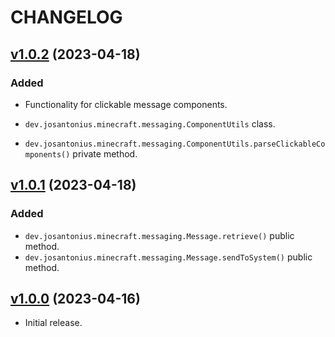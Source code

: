 # CHANGELOG

## [v1.0.2](https://github.com/josantonius/minecraft-messaging/releases/tag/v1.0.2) (2023-04-18)

### Added

* Functionality for clickable message components.

* `dev.josantonius.minecraft.messaging.ComponentUtils` class.
* `dev.josantonius.minecraft.messaging.ComponentUtils.parseClickableComponents()` private method.

## [v1.0.1](https://github.com/josantonius/minecraft-messaging/releases/tag/v1.0.1) (2023-04-18)

### Added

* `dev.josantonius.minecraft.messaging.Message.retrieve()` public method.
* `dev.josantonius.minecraft.messaging.Message.sendToSystem()` public method.

## [v1.0.0](https://github.com/josantonius/minecraft-messaging/releases/tag/v1.0.0) (2023-04-16)

* Initial release.
